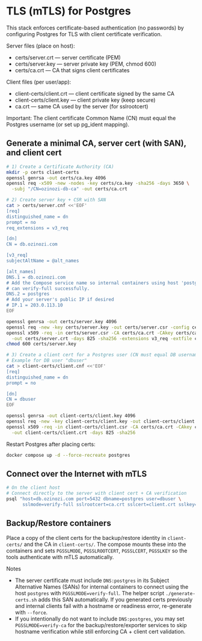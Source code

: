 # TLS (mTLS) for Postgres

This stack enforces certificate-based authentication (no passwords) by configuring Postgres for TLS with client certificate verification.

Server files (place on host):
- certs/server.crt — server certificate (PEM)
- certs/server.key — server private key (PEM, chmod 600)
- certs/ca.crt — CA that signs client certificates

Client files (per user/app):
- client-certs/client.crt — client certificate signed by the same CA
- client-certs/client.key — client private key (keep secure)
- ca.crt — same CA used by the server (for sslrootcert)

Important: The client certificate Common Name (CN) must equal the Postgres username (or set up pg_ident mapping).

## Generate a minimal CA, server cert (with SAN), and client cert

```bash
# 1) Create a Certificate Authority (CA)
mkdir -p certs client-certs
openssl genrsa -out certs/ca.key 4096
openssl req -x509 -new -nodes -key certs/ca.key -sha256 -days 3650 \
  -subj "/CN=ozinozi-db-ca" -out certs/ca.crt

# 2) Create server key + CSR with SAN
cat > certs/server.cnf <<'EOF'
[req]
distinguished_name = dn
prompt = no
req_extensions = v3_req

[dn]
CN = db.ozinozi.com

[v3_req]
subjectAltName = @alt_names

[alt_names]
DNS.1 = db.ozinozi.com
# Add the Compose service name so internal containers using host 'postgres'
# can verify-full successfully.
DNS.2 = postgres
# Add your server's public IP if desired
# IP.1 = 203.0.113.10
EOF

openssl genrsa -out certs/server.key 4096
openssl req -new -key certs/server.key -out certs/server.csr -config certs/server.cnf
openssl x509 -req -in certs/server.csr -CA certs/ca.crt -CAkey certs/ca.key -CAcreateserial \
  -out certs/server.crt -days 825 -sha256 -extensions v3_req -extfile certs/server.cnf
chmod 600 certs/server.key

# 3) Create a client cert for a Postgres user (CN must equal DB username)
# Example for DB user "dbuser"
cat > client-certs/client.cnf <<'EOF'
[req]
distinguished_name = dn
prompt = no

[dn]
CN = dbuser
EOF

openssl genrsa -out client-certs/client.key 4096
openssl req -new -key client-certs/client.key -out client-certs/client.csr -config client-certs/client.cnf
openssl x509 -req -in client-certs/client.csr -CA certs/ca.crt -CAkey certs/ca.key \
  -out client-certs/client.crt -days 825 -sha256
```

Restart Postgres after placing certs:

```bash
docker compose up -d --force-recreate postgres
```

## Connect over the Internet with mTLS

```bash
# On the client host
# Connect directly to the server with client cert + CA verification
psql "host=db.ozinozi.com port=5432 dbname=postgres user=dbuser \
      sslmode=verify-full sslrootcert=ca.crt sslcert=client.crt sslkey=client.key"
```

## Backup/Restore containers

Place a copy of the client certs for the backup/restore identity in `client-certs/` and the CA in `client-certs/`. The compose mounts these into the containers and sets `PGSSLMODE`, `PGSSLROOTCERT`, `PGSSLCERT`, `PGSSLKEY` so the tools authenticate with mTLS automatically.

Notes
- The server certificate must include `DNS:postgres` in its Subject Alternative Names (SANs) for internal containers to connect using the host `postgres` with `PGSSLMODE=verify-full`. The helper script `./generate-certs.sh` adds this SAN automatically. If you generated certs previously and internal clients fail with a hostname or readiness error, re-generate with `--force`.
- If you intentionally do not want to include `DNS:postgres`, you may set `PGSSLMODE=verify-ca` for the backup/restore/exporter services to skip hostname verification while still enforcing CA + client cert validation.
